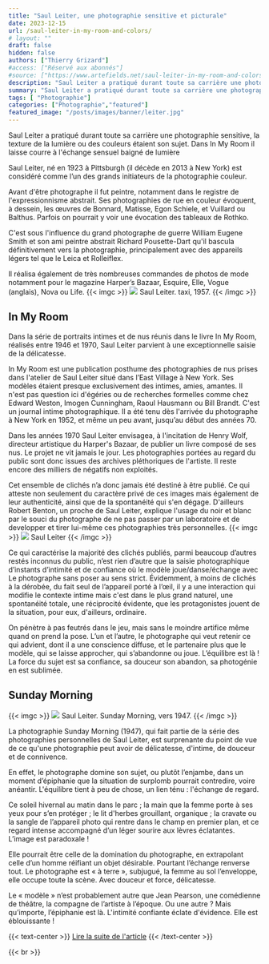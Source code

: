 ```yaml
---
title: "Saul Leiter, une photographie sensitive et picturale"
date: 2023-12-15
url: /saul-leiter-in-my-room-and-colors/
# layout: ""
draft: false
hidden: false
authors: ["Thierry Grizard"]
#access: ["Réservé aux abonnés"]
#source: ["https://www.artefields.net/saul-leiter-in-my-room-and-colors/"]
description: "Saul Leiter a pratiqué durant toute sa carrière une photographie sensitive, la texture de la lumière ou des couleurs étaient son sujet. Dans In My Room il laisse courre à l'échange sensuel baigné de lumière"
summary: "Saul Leiter a pratiqué durant toute sa carrière une photographie sensitive, la texture de la lumière ou des couleurs étaient son sujet. Dans In My Room il laisse courre à l'échange sensuel baigné de lumière"
tags: [ "Photographie"]
categories: ["Photographie","featured"]
featured_image: "/posts/images/banner/leiter.jpg"
---
```


Saul Leiter a pratiqué durant toute sa carrière une photographie sensitive, la texture de la lumière ou des couleurs étaient son sujet. Dans In My Room il laisse courre à l'échange sensuel baigné de lumière   

Saul Leiter, né en 1923 à Pittsburgh (il décède en 2013 à New York) est considéré comme l’un des grands initiateurs de la photographie couleur.

Avant d'être photographe il fut peintre, notamment dans le registre de l'expressionnisme abstrait. Ses photographies de rue en couleur évoquent, à dessein, les œuvres de Bonnard, Matisse, Egon Schiele, et Vuillard ou Balthus. Parfois on pourrait y voir une évocation des tableaux de Rothko.

C'est sous l'influence du grand photographe de guerre William Eugene Smith et son ami peintre abstrait Richard Pousette-Dart qu'il bascula définitivement vers la photographie, principalement avec des appareils légers tel que le Leica et Rolleiflex.

Il réalisa également de très nombreuses commandes de photos de mode notamment pour le magazine Harper’s Bazaar, Esquire, Elle, Vogue (anglais), Nova ou Life.
{{< imgc >}}
![](/posts/images/leiter/saul-leiter-taxi-1-1.jpeg)
Saul Leiter. taxi, 1957.
{{< /imgc >}}


## In My Room

Dans la série de portraits intimes et de nus réunis dans le livre In My Room, réalisés entre 1946 et 1970, Saul Leiter parvient à une exceptionnelle saisie de la délicatesse.

In My Room est une publication posthume des photographies de nus prises dans l'atelier de Saul Leiter situé dans l’East Village à New York. Ses modèles étaient presque exclusivement des intimes, amies, amantes. Il n'est pas question ici d'égéries ou de recherches formelles comme chez Edward Weston, Imogen Cunningham, Raoul Hausmann ou Bill Brandt. C'est un journal intime photographique. Il a été tenu dès l'arrivée du photographe à New York en 1952, et même un peu avant, jusqu’au début des années 70.

Dans les années 1970 Saul Leiter envisagea, à l'incitation de Henry Wolf, directeur artistique du Harper's Bazaar, de publier un livre composé de ses nus. Le projet ne vit jamais le jour. Les photographies portées au regard du public sont donc issues des archives pléthoriques de l'artiste. Il reste encore des milliers de négatifs non exploités.

Cet ensemble de clichés n’a donc jamais été destiné à être publié. Ce qui atteste non seulement du caractère privé de ces images mais également de leur authenticité, ainsi que de la spontanéité qui s'en dégage. D'ailleurs Robert Benton, un proche de Saul Leiter, explique l'usage du noir et blanc par le souci du photographe de ne pas passer par un laboratoire et de developper et tirer lui-même ces photographies très personnelles.
{{< imgc >}}
![](/posts/images/leiter/saul-leiter-in-my-room.0003.jpg)
Saul Leiter
{{< /imgc >}}


Ce qui caractérise la majorité des clichés publiés, parmi beaucoup d’autres restés inconnus du public, n’est rien d’autre que la saisie photographique d’instants d’intimité et de confiance où le modèle joue/danse/échange avec Le photographe sans poser au sens strict. Évidemment, à moins de clichés à la dérobée, du fait seul de l’appareil porté à l’œil, il y a une interaction qui modifie le contexte intime mais c'est dans le plus grand naturel, une spontanéité totale, une réciprocité évidente, que les protagonistes jouent de la situation, pour eux, d'ailleurs, ordinaire.

On pénètre à pas feutrés dans le jeu, mais sans le moindre artifice même quand on prend la pose. L’un et l’autre, le photographe qui veut retenir ce qui advient, dont il a une conscience diffuse, et le partenaire plus que le modèle, qui se laisse approcher, qui s’abandonne ou joue. L’équilibre est là ! La force du sujet est sa confiance, sa douceur son abandon, sa photogénie en est sublimée.

## Sunday Morning
{{< imgc >}}
![](/posts/images/leiter/saul-leiter_photography.0004-2.jpg)
Saul Leiter. Sunday Morning, vers 1947.
{{< /imgc >}}


La photographie Sunday Morning (1947), qui fait partie de la série des photographies personnelles de Saul Leiter, est surprenante du point de vue de ce qu'une photographie peut avoir de délicatesse, d'intime, de douceur et de connivence.

En effet, le photographe domine son sujet, ou plutôt l’enjambe, dans un moment d’épiphanie que la situation de surplomb pourrait contredire, voire anéantir. L'équilibre tient à peu de chose, un lien ténu : l'échange de regard.

Ce soleil hivernal au matin dans le parc ; la main que la femme porte à ses yeux pour s’en protéger ; le lit d'herbes grouillant, organique ; la cravate ou la sangle de l’appareil photo qui rentre dans le champ en premier plan, et ce regard intense accompagné d’un léger sourire aux lèvres éclatantes. L’image est paradoxale !

Elle pourrait être celle de la domination du photographe, en extrapolant celle d’un homme réifiant un objet désirable. Pourtant l’échange renverse tout. Le photographe est « à terre », subjugué, la femme au sol l’enveloppe, elle occupe toute la scène. Avec douceur et force, délicatesse.

Le « modèle » n’est probablement autre que Jean Pearson, une comédienne de théâtre, la compagne de l’artiste à l’époque. Ou une autre ? Mais qu’importe, l’épiphanie est là. L'intimité confiante éclate d'évidence. Elle est éblouissante !


{{< text-center >}}
[Lire la suite de l'article](https://link.artefields.net/saul-leiter-as) 
{{< /text-center >}}


{{< br >}}